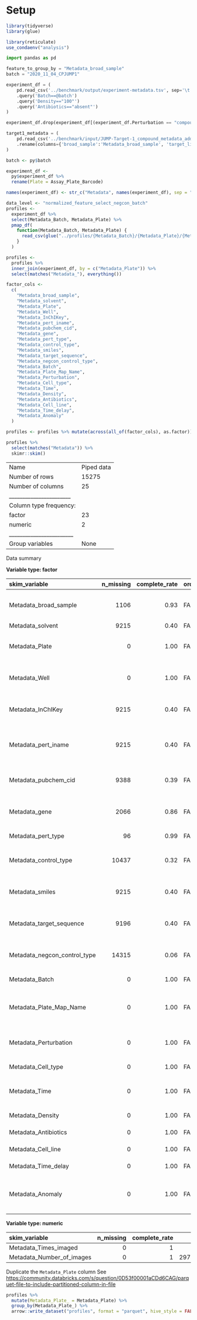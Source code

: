 Setup
================

``` r
library(tidyverse)
library(glue)
```

``` r
library(reticulate)
use_condaenv("analysis")
```

``` python
import pandas as pd

feature_to_group_by = "Metadata_broad_sample"
batch = "2020_11_04_CPJUMP1"

experiment_df = (
    pd.read_csv('../benchmark/output/experiment-metadata.tsv', sep='\t')
    .query('Batch==@batch')
    .query('Density=="100"')
    .query('Antibiotics=="absent"')
)

experiment_df.drop(experiment_df[(experiment_df.Perturbation == "compound") & (experiment_df.Cell_line == "Cas9")].index, inplace=True)

target1_metadata = (
    pd.read_csv('../benchmark/input/JUMP-Target-1_compound_metadata_additional_annotations.tsv', sep='\t', usecols=['broad_sample', 'target_list'])
    .rename(columns={'broad_sample':'Metadata_broad_sample', 'target_list':'Metadata_target_list'})
)
```

``` r
batch <- py$batch
```

``` r
experiment_df <- 
  py$experiment_df %>%
  rename(Plate = Assay_Plate_Barcode)

names(experiment_df) <- str_c("Metadata", names(experiment_df), sep = "_")
```

``` r
data_level <- "normalized_feature_select_negcon_batch"
profiles <-
  experiment_df %>%
  select(Metadata_Batch, Metadata_Plate) %>%
  pmap_df(
    function(Metadata_Batch, Metadata_Plate) {
      read_csv(glue("../profiles/{Metadata_Batch}/{Metadata_Plate}/{Metadata_Plate}_{data_level}.csv.gz"), show_col_types = FALSE)
    }
  )
```

``` r
profiles <- 
  profiles %>%
  inner_join(experiment_df, by = c("Metadata_Plate")) %>% 
  select(matches("Metadata_"), everything())
```

``` r
factor_cols <-
  c(
    "Metadata_broad_sample",
    "Metadata_solvent",
    "Metadata_Plate",
    "Metadata_Well",
    "Metadata_InChIKey",
    "Metadata_pert_iname",
    "Metadata_pubchem_cid",
    "Metadata_gene",
    "Metadata_pert_type",
    "Metadata_control_type",
    "Metadata_smiles",
    "Metadata_target_sequence",
    "Metadata_negcon_control_type",
    "Metadata_Batch",
    "Metadata_Plate_Map_Name",
    "Metadata_Perturbation",
    "Metadata_Cell_type",
    "Metadata_Time",
    "Metadata_Density",
    "Metadata_Antibiotics",
    "Metadata_Cell_line",
    "Metadata_Time_delay",
    "Metadata_Anomaly"
  )

profiles <- profiles %>% mutate(across(all_of(factor_cols), as.factor))
```

``` r
profiles %>% 
  select(matches("Metadata")) %>% 
  skimr::skim()
```

|                                                  |            |
|:-------------------------------------------------|:-----------|
| Name                                             | Piped data |
| Number of rows                                   | 15275      |
| Number of columns                                | 25         |
| \_\_\_\_\_\_\_\_\_\_\_\_\_\_\_\_\_\_\_\_\_\_\_   |            |
| Column type frequency:                           |            |
| factor                                           | 23         |
| numeric                                          | 2          |
| \_\_\_\_\_\_\_\_\_\_\_\_\_\_\_\_\_\_\_\_\_\_\_\_ |            |
| Group variables                                  | None       |

Data summary

**Variable type: factor**

| skim_variable                | n_missing | complete_rate | ordered | n_unique | top_counts                                |
|:-----------------------------|----------:|--------------:|:--------|---------:|:------------------------------------------|
| Metadata_broad_sample        |      1106 |          0.93 | FALSE   |      816 | BRD: 32, BRD: 32, BRD: 32, BRD: 32        |
| Metadata_solvent             |      9215 |          0.40 | FALSE   |        1 | DMS: 6060                                 |
| Metadata_Plate               |         0 |          1.00 | FALSE   |       40 | BR0: 384, BR0: 384, BR0: 384, BR0: 384    |
| Metadata_Well                |         0 |          1.00 | FALSE   |      384 | A10: 40, A15: 40, A16: 40, A17: 40        |
| Metadata_InChIKey            |      9215 |          0.40 | FALSE   |      307 | IAZ: 1010, ALB: 32, AYC: 32, CWH: 32      |
| Metadata_pert_iname          |      9215 |          0.40 | FALSE   |      303 | DMS: 1010, aza: 32, BI-: 32, bup: 32      |
| Metadata_pubchem_cid         |      9388 |          0.39 | FALSE   |      290 | 679: 1010, 528: 47, 660: 47, 944: 32      |
| Metadata_gene                |      2066 |          0.86 | FALSE   |      175 | ABL: 80, ADA: 80, ADR: 80, AKR: 80        |
| Metadata_pert_type           |        96 |          0.99 | FALSE   |        2 | trt: 10341, con: 4838                     |
| Metadata_control_type        |     10437 |          0.32 | FALSE   |        4 | neg: 2450, pos: 1112, pos: 1038, pos: 238 |
| Metadata_smiles              |      9215 |          0.40 | FALSE   |      307 | CS(: 1010, CC\[: 32, CCO: 32, CN(: 32     |
| Metadata_target_sequence     |      9196 |          0.40 | FALSE   |      335 | AAT: 32, ACA: 32, ACA: 32, ACA: 32        |
| Metadata_negcon_control_type |     14315 |          0.06 | FALSE   |        4 | NO\_: 768, ONE: 96, NO\_: 64, NO\_: 32    |
| Metadata_Batch               |         0 |          1.00 | FALSE   |        1 | 202: 15275                                |
| Metadata_Plate_Map_Name      |         0 |          1.00 | FALSE   |        3 | JUM: 6143, JUM: 6060, JUM: 3072           |
| Metadata_Perturbation        |         0 |          1.00 | FALSE   |        3 | cri: 6143, com: 6060, orf: 3072           |
| Metadata_Cell_type           |         0 |          1.00 | FALSE   |        2 | A54: 7678, U2O: 7597                      |
| Metadata_Time                |         0 |          1.00 | FALSE   |        4 | 48: 4608, 96: 4608, 144: 3071, 24: 2988   |
| Metadata_Density             |         0 |          1.00 | FALSE   |        1 | 100: 15275                                |
| Metadata_Antibiotics         |         0 |          1.00 | FALSE   |        1 | abs: 15275                                |
| Metadata_Cell_line           |         0 |          1.00 | FALSE   |        2 | Par: 9132, Cas: 6143                      |
| Metadata_Time_delay          |         0 |          1.00 | FALSE   |        1 | Day: 15275                                |
| Metadata_Anomaly             |         0 |          1.00 | FALSE   |        4 | non: 5375, Pha: 4608, WGA: 4524, Mit: 768 |

**Variable type: numeric**

| skim_variable             | n_missing | complete_rate |     mean |      sd |    p0 |   p25 |   p50 |   p75 |  p100 | hist  |
|:--------------------------|----------:|--------------:|---------:|--------:|------:|------:|------:|------:|------:|:------|
| Metadata_Times_imaged     |         0 |             1 |     1.00 |    0.00 |     1 |     1 |     1 |     1 |     1 | ▁▁▇▁▁ |
| Metadata_Number_of_images |         0 |             1 | 29795.51 | 6471.16 | 27352 | 27648 | 27648 | 27648 | 49152 | ▇▁▁▁▁ |

Duplicate the `Metadata_Plate` column See
<https://community.databricks.com/s/question/0D53f00001aCDd6CAG/parquet-file-to-include-partitioned-column-in-file>

``` r
profiles %>%
  mutate(Metadata_Plate_ = Metadata_Plate) %>%
  group_by(Metadata_Plate_) %>%
  arrow::write_dataset("profiles", format = "parquet", hive_style = FALSE)
```
